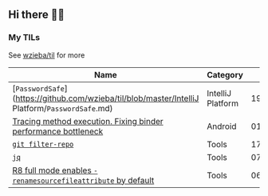 ## Hi there 👋🏼

### My TILs

See [wzieba/til](https://github.com/wzieba/til) for more
<!-- blog ends -->
| Name | Category | Date |
| ---- | -------- | ---- |
| [`PasswordSafe`](https://github.com/wzieba/til/blob/master/IntelliJ Platform/`PasswordSafe`.md) | IntelliJ Platform | 19/05/2024 |
| [Tracing method execution. Fixing binder performance bottleneck](https://github.com/wzieba/til/blob/master/Android/tracing-method-execution.md) | Android | 01/05/2024 |
| [`git filter-repo`](https://github.com/wzieba/til/blob/master/Tools/git-filter-repo.md) | Tools | 17/04/2024 |
| [`jq`](https://github.com/wzieba/til/blob/master/Tools/jq.md) | Tools | 07/04/2024 |
| [R8 full mode enables `-renamesourcefileattribute` by default](https://github.com/wzieba/til/blob/master/Tools/r8-full-mode-renamesourcefileattribute.md) | Tools | 06/04/2024 |
